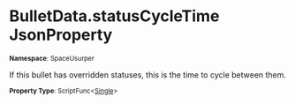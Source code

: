 # BulletData.statusCycleTime JsonProperty

<small>**Namespace**: SpaceUsurper</small>

If this bullet has overridden statuses, this is the time to cycle between them.

<small>**Property Type**: ScriptFunc&lt;[Single](https://docs.microsoft.com/en-us/dotnet/api/system.single?view=netframework-4.5)&gt;</small>

